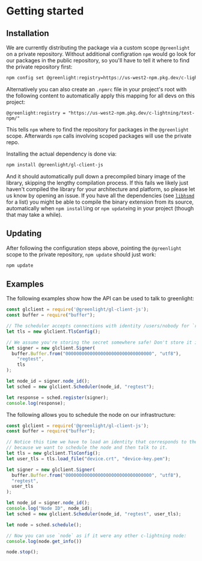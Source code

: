 
# Getting started

## Installation

We are currently distributing the package via a custom scope
`@greenlight` on a private repository. Without additional configration
`npm` would go look for our packages in the public repository, so
you'll have to tell it where to find the private repository first:

```bash
npm config set @greenlight:registry=https://us-west2-npm.pkg.dev/c-lightning/test-npm/
```

Alternatively you can also create an `.npmrc` file in your project's
root with the following content to automatically apply this mapping
for all devs on this project:

```text
@greenlight:registry = "https://us-west2-npm.pkg.dev/c-lightning/test-npm/"
```

This tells `npm` where to find the repository for packages in the
`@greenlight` scope. Afterwards `npm` calls involving scoped packages will use the private repo.

Installing the actual dependency is done via:

```bash
npm install @greenlight/gl-client-js
```

And it should automatically pull down a precompiled binary image of
the library, skipping the lengthy compilation process. If this fails
we likely just haven't compiled the library for your architecture and
platform, so please let us know by opening an issue. If you have all
the dependencies (see [`libhsmd`](../gl-client-py) for a list) you
might be able to compile the binary extension from its source,
automatically when `npm install`ing or `npm update`ing in your project
(though that may take a while).

## Updating

After following the configuration steps above, pointing the
`@greenlight` scope to the private repository, `npm update` should
just work:

```bash
npm update
```

## Examples

The following examples show how the API can be used to talk to greenlight:

```javascript
const glclient = require('@greenlight/gl-client-js');
const buffer = require("buffer");

// The scheduler accepts connections with identity /users/nobody for `register` and `recover`
let tls = new glclient.TlsConfig();

// We assume you're storing the secret somewhere safe! Don't store it in the code like this
let signer = new glclient.Signer(
  buffer.Buffer.from("00000000000000000000000000000000", "utf8"),
    "regtest",
    tls
);

let node_id = signer.node_id();
let sched = new glclient.Scheduler(node_id, "regtest");

let response = sched.register(signer);
console.log(response);
```

The following allows you to schedule the node on our infrastructure:

```js
const glclient = require('@greenlight/gl-client-js');
const buffer = require("buffer");

// Notice this time we have to load an identity that corresponds to the node, this is
// because we want to schedule the node and then talk to it.
let tls = new glclient.TlsConfig();
let user_tls = tls.load_file("device.crt", "device-key.pem");

let signer = new glclient.Signer(
  buffer.Buffer.from("00000000000000000000000000000000", "utf8"),
  "regtest",
  user_tls
);

let node_id = signer.node_id();
console.log("Node ID", node_id);
let sched = new glclient.Scheduler(node_id, "regtest", user_tls);

let node = sched.schedule();

// Now you can use `node` as if it were any other c-lightning node:
console.log(node.get_info())

node.stop();
```
